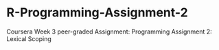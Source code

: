 # R-Programming-Assignment-2
Coursera Week 3 peer-graded Assignment: Programming Assignment 2: Lexical Scoping
